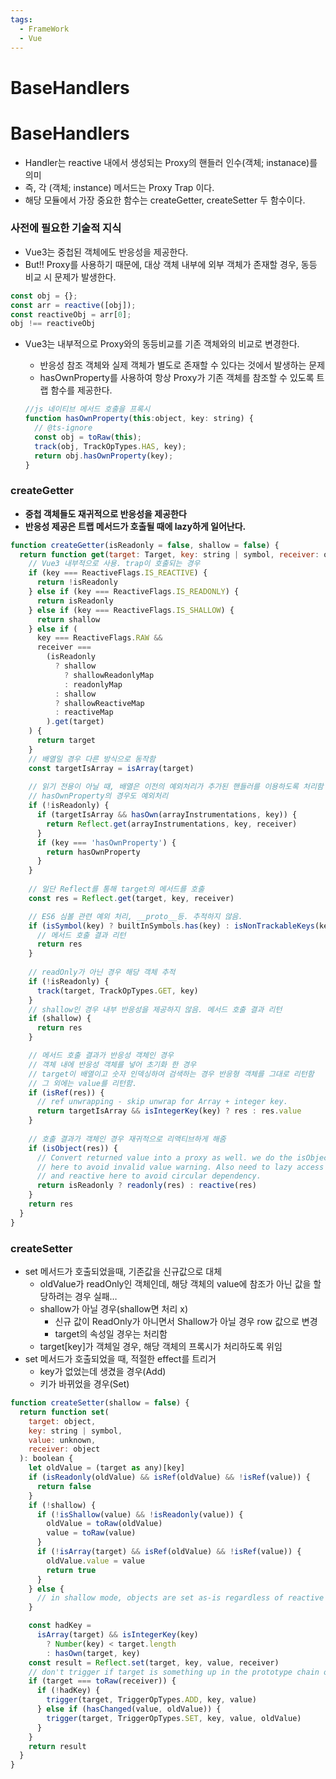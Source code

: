 ```yaml
---
tags:
  - FrameWork
  - Vue
---
```


# BaseHandlers

# BaseHandlers

- Handler는 reactive 내에서 생성되는 Proxy의 핸들러 인수(객체; instanace)를 의미
- 즉, 각 (객체; instance) 메서드는 Proxy Trap 이다.
- 해당 모듈에서 가장 중요한 함수는 createGetter, createSetter 두 함수이다.

### 사전에 필요한 기술적 지식

- Vue3는 중첩된 객체에도 반응성을 제공한다.
- But!! Proxy를 사용하기 때문에, 대상 객체 내부에 외부 객체가 존재할 경우, 동등 비교 시 문제가 발생한다.

```jsx
const obj = {};
const arr = reactive([obj]);
const reactiveObj = arr[0];
obj !== reactiveObj
```

- Vue3는 내부적으로 Proxy와의 동등비교를 기존 객체와의 비교로 변경한다.
    - 반응성 참조 객체와 실제 객체가 별도로 존재할 수 있다는 것에서 발생하는 문제
    - hasOwnProperty를 사용하여 항상 Proxy가 기존 객체를 참조할 수 있도록 트랩 함수를 제공한다.
    
    ```jsx
    //js 네이티브 메서드 호출을 프록시
    function hasOwnProperty(this:object, key: string) {
      // @ts-ignore
      const obj = toRaw(this);
      track(obj, TrackOpTypes.HAS, key);
      return obj.hasOwnProperty(key);
    }
    ```
    

### createGetter

- **중첩 객체들도 재귀적으로 반응성을 제공한다**
- **반응성 제공은 트랩 메서드가 호출될 때에 lazy하게 일어난다.**

```jsx
function createGetter(isReadonly = false, shallow = false) {
  return function get(target: Target, key: string | symbol, receiver: object) {
    // Vue3 내부적으로 사용. trap이 호출되는 경우
    if (key === ReactiveFlags.IS_REACTIVE) {
      return !isReadonly
    } else if (key === ReactiveFlags.IS_READONLY) {
      return isReadonly
    } else if (key === ReactiveFlags.IS_SHALLOW) {
      return shallow
    } else if (
      key === ReactiveFlags.RAW &&
      receiver ===
        (isReadonly
          ? shallow
            ? shallowReadonlyMap
            : readonlyMap
          : shallow
          ? shallowReactiveMap
          : reactiveMap
        ).get(target)
    ) {
      return target
    }
	// 배열일 경우 다른 방식으로 동작함
    const targetIsArray = isArray(target)
	
    // 읽기 전용이 아닐 때, 배열은 이전의 예외처리가 추가된 핸들러를 이용하도록 처리함
    // hasOwnProperty의 경우도 예외처리
    if (!isReadonly) {
      if (targetIsArray && hasOwn(arrayInstrumentations, key)) {
        return Reflect.get(arrayInstrumentations, key, receiver)
      }
      if (key === 'hasOwnProperty') {
        return hasOwnProperty
      }
    }
	
    // 일단 Reflect를 통해 target의 메서드를 호출
    const res = Reflect.get(target, key, receiver)

	// ES6 심볼 관련 예외 처리, __proto__등. 추적하지 않음.
    if (isSymbol(key) ? builtInSymbols.has(key) : isNonTrackableKeys(key)) {
      // 메서드 호출 결과 리턴
      return res
    }
    
    // readOnly가 아닌 경우 해당 객체 추적
    if (!isReadonly) {
      track(target, TrackOpTypes.GET, key)
    }
	// shallow인 경우 내부 반응성을 제공하지 않음. 메서드 호출 결과 리턴
    if (shallow) {
      return res
    }

    // 메서드 호출 결과가 반응성 객체인 경우
    // 객체 내에 반응성 객체를 넣어 초기화 한 경우
    // target이 배열이고 숫자 인덱싱하여 검색하는 경우 반응형 객체를 그대로 리턴함
    // 그 외에는 value를 리턴함.
    if (isRef(res)) {
      // ref unwrapping - skip unwrap for Array + integer key.
      return targetIsArray && isIntegerKey(key) ? res : res.value
    }
	
    // 호출 결과가 객체인 경우 재귀적으로 리액티브하게 해줌
    if (isObject(res)) {
      // Convert returned value into a proxy as well. we do the isObject check
      // here to avoid invalid value warning. Also need to lazy access readonly
      // and reactive here to avoid circular dependency.
      return isReadonly ? readonly(res) : reactive(res)
    }
    return res
  }
}
```

### createSetter

- set 메서드가 호출되었을때, 기존값을 신규값으로 대체
    - oldValue가 readOnly인 객체인데, 해당 객체의 value에 참조가 아닌 값을 할당하려는 경우 실패…
    - shallow가 아닐 경우(shallow면 처리 x)
        - 신규 값이 ReadOnly가 아니면서 Shallow가 아닐 경우 row 값으로 변경
        - target의 속성일 경우는 처리함
    - target[key]가 객체일 경우, 해당 객체의 프록시가 처리하도록 위임
- set 메서드가 호출되었을 때, 적절한 effect를 트리거
    - key가 없었는데 생겼을 경우(Add)
    - 키가 바뀌었을 경우(Set)

```jsx
function createSetter(shallow = false) {
  return function set(
    target: object,
    key: string | symbol,
    value: unknown,
    receiver: object
  ): boolean {
    let oldValue = (target as any)[key]
    if (isReadonly(oldValue) && isRef(oldValue) && !isRef(value)) {
      return false
    }
    if (!shallow) {
      if (!isShallow(value) && !isReadonly(value)) {
        oldValue = toRaw(oldValue)
        value = toRaw(value)
      }
      if (!isArray(target) && isRef(oldValue) && !isRef(value)) {
        oldValue.value = value
        return true
      }
    } else {
      // in shallow mode, objects are set as-is regardless of reactive or not
    }

    const hadKey =
      isArray(target) && isIntegerKey(key)
        ? Number(key) < target.length
        : hasOwn(target, key)
    const result = Reflect.set(target, key, value, receiver)
    // don't trigger if target is something up in the prototype chain of original
    if (target === toRaw(receiver)) {
      if (!hadKey) {
        trigger(target, TriggerOpTypes.ADD, key, value)
      } else if (hasChanged(value, oldValue)) {
        trigger(target, TriggerOpTypes.SET, key, value, oldValue)
      }
    }
    return result
  }
}
```